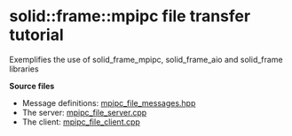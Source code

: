 # solid::frame::mpipc file transfer tutorial

Exemplifies the use of solid_frame_mpipc, solid_frame_aio and solid_frame libraries

__Source files__
 * Message definitions: [mpipc_file_messages.hpp](mpipc_file_messages.hpp)
 * The server: [mpipc_file_server.cpp](mpipc_file_server.cpp)
 * The client: [mpipc_file_client.cpp](mpipc_file_client.cpp)
